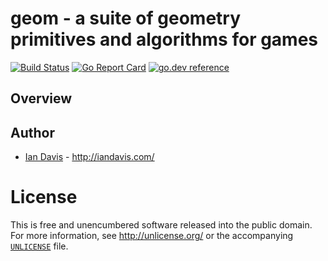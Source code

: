 # geom - a suite of geometry primitives and algorithms for games

[![Build Status](https://travis-ci.org/iand/geom.svg?branch=master)](https://travis-ci.org/iand/geom)
[![Go Report Card](https://goreportcard.com/badge/github.com/iand/geom)](https://goreportcard.com/report/github.com/iand/geom)
[![go.dev reference](https://img.shields.io/badge/go.dev-reference-007d9c?logo=go&logoColor=white)](https://pkg.go.dev/github.com/iand/geom)

## Overview



## Author

* [Ian Davis](http://github.com/iand) - <http://iandavis.com/>

# License

This is free and unencumbered software released into the public domain. For more
information, see <http://unlicense.org/> or the accompanying [`UNLICENSE`](UNLICENSE) file.


